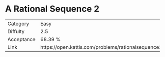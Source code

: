 # A Rational Sequence 2

<table>
    <tr>
        <td>Category</td>
        <td>Easy</td>
    </tr>
    <tr>
        <td>Diffulty</td>
        <td>2.5</td>
    </tr>
    <tr>
        <td>Acceptance</td>
        <td>68.39 %</td>
    </tr>
    <tr>
        <td>Link</td>
        <td>https://open.kattis.com/problems/rationalsequence2</td>
    </tr>
</table>